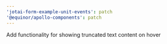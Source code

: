 ```yaml
---
'jotai-form-example-unit-events': patch
'@equinor/apollo-components': patch
---
```


Add functionality for showing truncated text content on hover
